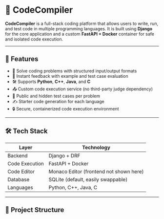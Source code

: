 # 🧠 CodeCompiler

**CodeCompiler** is a full-stack coding platform that allows users to write, run, and test code in multiple programming languages. It is built using **Django** for the core application and a custom **FastAPI + Docker** container for safe and isolated code execution.

---

## 🚀 Features

- 📝 Solve coding problems with structured input/output formats
- 💬 Instant feedback with example and test case evaluation
- 🛠 Supports **Python**, **C++**, **Java**, and **C**
- 📤 Custom code execution service (no third-party judge dependency)
- 🧪 Public and hidden test cases per problem
- ✍️ Starter code generation for each language
- 🔒 Secure, containerized code execution environment

---

## 🛠 Tech Stack

| Layer         | Technology        |
|---------------|------------------|
| Backend       | Django + DRF     |
| Code Execution| FastAPI + Docker |
| Code Editor   | Monaco Editor (frontend not shown here) |
| Database      | SQLite (default, easily swappable) |
| Languages     | Python, C++, Java, C |

---

## 📂 Project Structure

